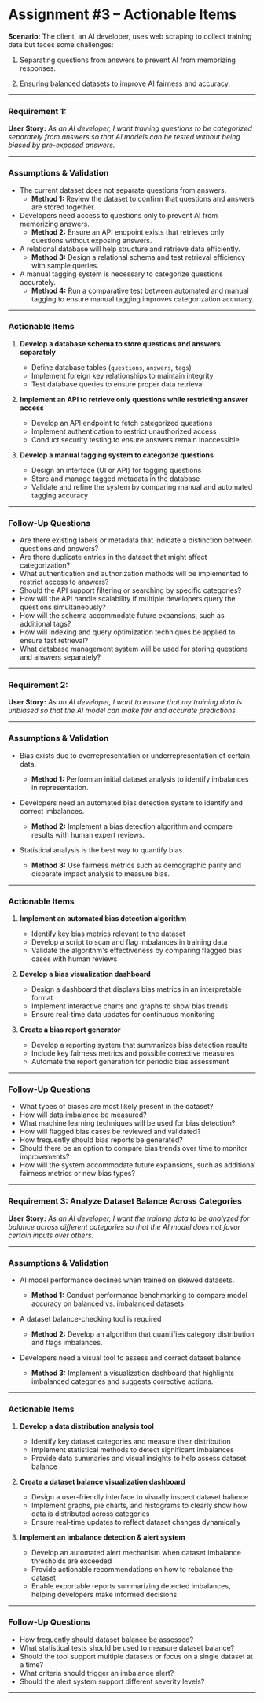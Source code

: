 # Assignment #3 – Actionable Items  
**Scenario:** 
The client, an AI developer, uses web scraping to collect training data but faces some challenges:

1. Separating questions from answers to prevent AI from memorizing responses. 

2. Ensuring balanced datasets to improve AI fairness and accuracy.

---

### Requirement 1:

**User Story:**
_As an AI developer, I want training questions to be categorized separately from answers so that AI models can be tested without being biased by pre-exposed answers._

---

### Assumptions & Validation
- The current dataset does not separate questions from answers.
  - **Method 1:** Review the dataset to confirm that questions and answers are stored together.
- Developers need access to questions only to prevent AI from memorizing answers. 
  - **Method 2:** Ensure an API endpoint exists that retrieves only questions without exposing answers.
- A relational database will help structure and retrieve data efficiently. 
  - **Method 3:** Design a relational schema and test retrieval efficiency with sample queries.
- A manual tagging system is necessary to categorize questions accurately. 
  - **Method 4:** Run a comparative test between automated and manual tagging to ensure manual tagging improves categorization accuracy.

---

### Actionable Items
1. **Develop a database schema to store questions and answers separately**
   - Define database tables (`questions`, `answers`, `tags`)
   - Implement foreign key relationships to maintain integrity
   - Test database queries to ensure proper data retrieval

2. **Implement an API to retrieve only questions while restricting answer access**
   - Develop an API endpoint to fetch categorized questions
   - Implement authentication to restrict unauthorized access
   - Conduct security testing to ensure answers remain inaccessible

3. **Develop a manual tagging system to categorize questions**
   - Design an interface (UI or API) for tagging questions
   - Store and manage tagged metadata in the database
   - Validate and refine the system by comparing manual and automated tagging accuracy

---

### Follow-Up Questions
- Are there existing labels or metadata that indicate a distinction between questions and answers? 
- Are there duplicate entries in the dataset that might affect categorization?
- What authentication and authorization methods will be implemented to restrict access to answers?
- Should the API support filtering or searching by specific categories?
- How will the API handle scalability if multiple developers query the questions simultaneously?
- How will the schema accommodate future expansions, such as additional tags? 
- How will indexing and query optimization techniques be applied to ensure fast retrieval? 
- What database management system will be used for storing questions and answers separately? 

---
### Requirement 2:
**User Story:**
_As an AI developer, I want to ensure that my training data is unbiased so that the AI model can make fair and accurate predictions._

---

### Assumptions & Validation

- Bias exists due to overrepresentation or underrepresentation of certain data.
  - **Method 1:** Perform an initial dataset analysis to identify imbalances in representation.

- Developers need an automated bias detection system to identify and correct imbalances.
  - **Method 2:** Implement a bias detection algorithm and compare results with human expert reviews.

- Statistical analysis is the best way to quantify bias.
  - **Method 3:** Use fairness metrics such as demographic parity and disparate impact analysis to measure bias.

---

### Actionable Items

1. **Implement an automated bias detection algorithm**
   - Identify key bias metrics relevant to the dataset
   - Develop a script to scan and flag imbalances in training data
   - Validate the algorithm's effectiveness by comparing flagged bias cases with human reviews

2. **Develop a bias visualization dashboard**
   - Design a dashboard that displays bias metrics in an interpretable format
   - Implement interactive charts and graphs to show bias trends
   - Ensure real-time data updates for continuous monitoring

3. **Create a bias report generator**
   - Develop a reporting system that summarizes bias detection results
   - Include key fairness metrics and possible corrective measures
   - Automate the report generation for periodic bias assessment

---

### Follow-Up Questions

- What types of biases are most likely present in the dataset?
- How will data imbalance be measured?
- What machine learning techniques will be used for bias detection?
- How will flagged bias cases be reviewed and validated?
- How frequently should bias reports be generated?
- Should there be an option to compare bias trends over time to monitor improvements?
- How will the system accommodate future expansions, such as additional fairness metrics or new bias types?

---

### Requirement 3: Analyze Dataset Balance Across Categories

**User Story:**
_As an AI developer, I want the training data to be analyzed for balance across different categories so that the AI model does not favor certain inputs over others._

---

### Assumptions & Validation

- AI model performance declines when trained on skewed datasets.
  - **Method 1:** Conduct performance benchmarking to compare model accuracy on balanced vs. imbalanced datasets.

- A dataset balance-checking tool is required
  - **Method 2:** Develop an algorithm that quantifies category distribution and flags imbalances.

- Developers need a visual tool to assess and correct dataset balance
  - **Method 3:** Implement a visualization dashboard that highlights imbalanced categories and suggests corrective actions.

---

### Actionable Items

1. **Develop a data distribution analysis tool**
   - Identify key dataset categories and measure their distribution
   - Implement statistical methods to detect significant imbalances
   - Provide data summaries and visual insights to help assess dataset balance

2. **Create a dataset balance visualization dashboard**
   - Design a user-friendly interface to visually inspect dataset balance
   - Implement graphs, pie charts, and histograms to clearly show how data is distributed across categories
   - Ensure real-time updates to reflect dataset changes dynamically

3. **Implement an imbalance detection & alert system**
   - Develop an automated alert mechanism when dataset imbalance thresholds are exceeded
   - Provide actionable recommendations on how to rebalance the dataset
   - Enable exportable reports summarizing detected imbalances, helping developers make informed decisions

---

### Follow-Up Questions

- How frequently should dataset balance be assessed?
- What statistical tests should be used to measure dataset balance?
- Should the tool support multiple datasets or focus on a single dataset at a time?
- What criteria should trigger an imbalance alert?
- Should the alert system support different severity levels?

---
